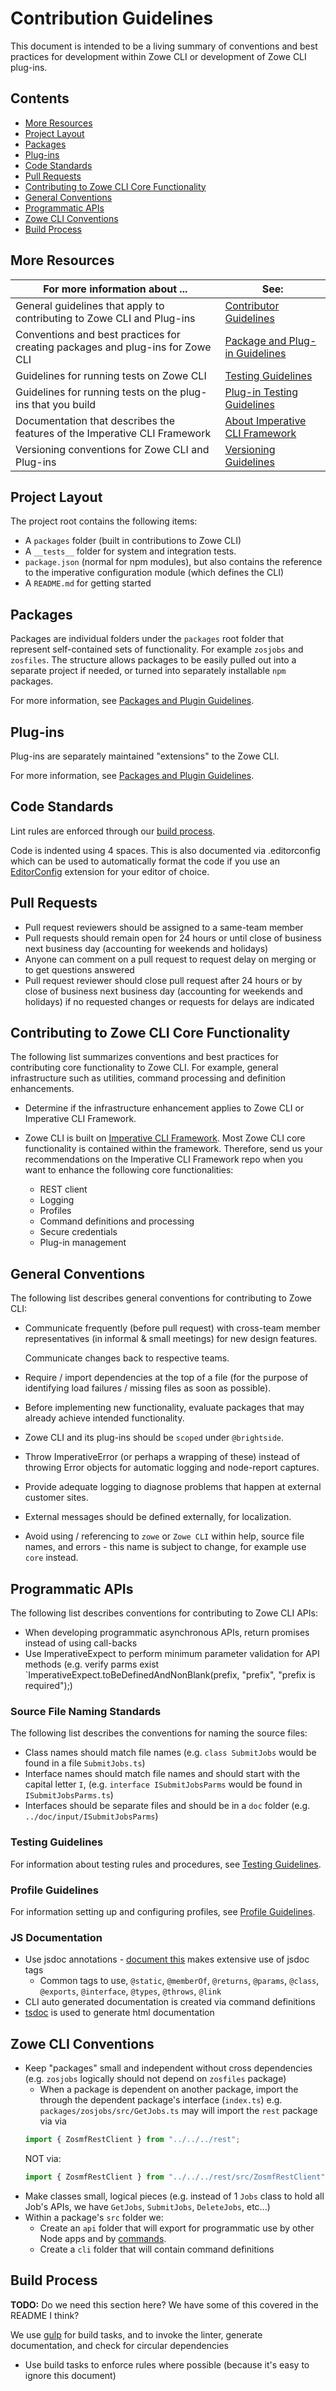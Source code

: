 # Contribution Guidelines
This document is intended to be a living summary of conventions and best practices for development within Zowe CLI or development of Zowe CLI plug-ins. 

## Contents
- [More Resources](#more-resources)
- [Project Layout](#project-layout)
- [Packages](#packages)
- [Plug-ins](#plug-ins)
- [Code Standards](#code-standards)
- [Pull Requests](#pull-requests)
- [Contributing to Zowe CLI Core Functionality](#contributing-to-zowe-cli-core-functionality)
- [General Conventions](#general-conventions)
- [Programmatic APIs](#programmatic-apis)
- [Zowe CLI Conventions](#zowe-cli-conventions)
- [Build Process](#build-process)

## More Resources
| For more information about ... | See: |
| ------------------------------ | ----- |
| General guidelines that apply to contributing to Zowe CLI and Plug-ins | [Contributor Guidelines](./CONTRIBUTING.md) |
| Conventions and best practices for creating packages and plug-ins for Zowe CLI | [Package and Plug-in Guidelines](./docs/PackagesAndPluginGuidelines.md)|
| Guidelines for running tests on Zowe CLI | [Testing Guidelines](./docs/TESTING.md) |
| Guidelines for running tests on the plug-ins that you build| [Plug-in Testing Guidelines](./docs/PluginTESTINGGuidelines.md) |
| Documentation that describes the features of the Imperative CLI Framework | [About Imperative CLI Framework](https://github.com/gizafoundation/imperative/wiki) |
Versioning conventions for Zowe CLI and Plug-ins| [Versioning Guidelines](https://github.com/gizafoundation/brightside/master/MaintainerVersioning.md) |

## Project Layout
The project root contains the following items:
- A `packages` folder (built in contributions to Zowe CLI)
- A `__tests__` folder for system and integration tests.
- `package.json` (normal for npm modules), but also contains the reference to the imperative configuration module (which defines the CLI)
- A `README.md` for getting started

## Packages
Packages are individual folders under the `packages` root folder that represent self-contained sets of functionality. For example `zosjobs` and `zosfiles`. The structure allows packages to be easily pulled out into a separate project if needed, or turned into separately installable `npm` packages.

For more information, see [Packages and Plugin Guidelines](./docs/PackagesAndPluginGuidelines.md).

## Plug-ins
Plug-ins are separately maintained "extensions" to the Zowe CLI. 

For more information, see [Packages and Plugin Guidelines](./docs/PackagesAndPluginGuidelines.md).

## Code Standards
Lint rules are enforced through our [build process](#build-process).   

Code is indented using 4 spaces. This is also documented via .editorconfig which can be used to automatically format the code if you use an [EditorConfig](http://editorconfig.org/) extension for your editor of choice.


## Pull Requests
- Pull request reviewers should be assigned to a same-team member
- Pull requests should remain open for 24 hours or until close of business next business day (accounting for weekends and holidays)
- Anyone can comment on a pull request to request delay on merging or to get questions answered
- Pull request reviewer should close pull request after 24 hours or by close of business next business day (accounting for weekends and holidays) if no requested changes or requests for delays are indicated

## Contributing to Zowe CLI Core Functionality
The following list summarizes conventions and best practices for contributing core functionality to Zowe CLI. For example, general infrastructure such as utilities, command processing and definition enhancements. 

- Determine if the infrastructure enhancement applies to Zowe CLI or Imperative CLI Framework. 
- Zowe CLI is built on [Imperative CLI Framework](https://github.com/gizafoundation/imperative/wiki). Most Zowe CLI core functionality is contained within the framework. Therefore, send us your recommendations on the Imperative CLI Framework repo when you want to enhance the following core functionalities:  

  - REST client
  - Logging
  - Profiles
  - Command definitions and processing
  - Secure credentials
  - Plug-in management

## General Conventions
The following list describes general conventions for contributing to Zowe CLI:
- Communicate frequently (before pull request) with cross-team member representatives (in informal & small meetings) for new design features.

  Communicate changes back to respective teams.
- Require / import dependencies at the top of a file (for the purpose of identifying load failures / missing files as soon as possible).
- Before implementing new functionality, evaluate packages that may already achieve intended functionality.
- Zowe CLI and its plug-ins should be `scoped` under `@brightside`.
- Throw ImperativeError (or perhaps a wrapping of these) instead of throwing Error objects for automatic logging and node-report captures.
- Provide adequate logging to diagnose problems that happen at external customer sites.
- External messages should be defined externally, for localization.
- Avoid using / referencing to `zowe` or `Zowe CLI` within help, source file names, and errors - this name is subject to change, for example use `core` instead.

## Programmatic APIs
The following list describes conventions for contributing to Zowe CLI APIs:
- When developing programmatic asynchronous APIs, return promises instead of using call-backs
- Use ImperativeExpect to perform minimum parameter validation for API methods (e.g. verify parms exist `ImperativeExpect.toBeDefinedAndNonBlank(prefix, "prefix", "prefix is required");)

### Source File Naming Standards
The following list describes the conventions for naming the source files:

- Class names should match file names (e.g. `class SubmitJobs` would be found in a file `SubmitJobs.ts`)
- Interface names should match file names and should start with the capital letter `I`, (e.g. `interface ISubmitJobsParms` would be found in `ISubmitJobsParms.ts`)
- Interfaces should be separate files and should be in a `doc` folder (e.g. `../doc/input/ISubmitJobsParms`)

### Testing Guidelines

For information about testing rules and procedures, see [Testing Guidelines](./docs/TESTING.md).

### Profile Guidelines

For information setting up and configuring profiles, see [Profile Guidelines](./docs/ProfileGuidelines.md).

### JS Documentation
- Use jsdoc annotations - [document this](https://marketplace.visualstudio.com/items?itemName=joelday.docthis) makes extensive use of jsdoc tags
  - Common tags to use, `@static`, `@memberOf`, `@returns`, `@params`, `@class`, `@exports`, `@interface`, `@types`, `@throws`, `@link`
- CLI auto generated documentation is created via command definitions
- [tsdoc](http://typedoc.org/) is used to generate html documentation

## Zowe CLI Conventions

- Keep "packages" small and independent without cross dependencies (e.g. `zosjobs` logically should not depend on `zosfiles` package)
  - When a package is dependent on another package, import the through the dependent package's interface (`index.ts`) 
  e.g. `packages/zosjobs/src/GetJobs.ts` may will import the `rest` package via via
  ```typescript
  import { ZosmfRestClient } from "../../../rest";
  ```
  NOT via:
  ```typescript
  import { ZosmfRestClient } from "../../../rest/src/ZosmfRestClient";
  ```
- Make classes small, logical pieces (e.g. instead of 1 `Jobs` class to hold all Job's APIs, we have `GetJobs`, `SubmitJobs`, `DeleteJobs`, etc...)
- Within a package's `src` folder we:
  - Create an `api` folder that will export for programmatic use by other Node apps and by [commands](/docs/CommandFormatStandards.md).
  - Create a `cli` folder that will contain command definitions

## Build Process
**TODO:** Do we need this section here? We have some of this covered in the README I think?

We use [gulp](https://gulpjs.com/) for build tasks, and to invoke the linter, generate documentation, and check for circular dependencies 

- Use build tasks to enforce rules where possible (because it's easy to ignore this document)
